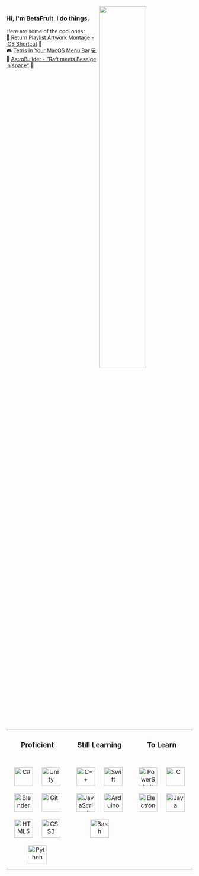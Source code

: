 <img src="https://github-readme-stats.vercel.app/api?username=betafruit&show_icons=true&count_private=true&hide_border=true&theme=transparent" style="width: 50%" align="right"/>
<div>
  <h3>Hi, I'm BetaFruit. I do things.</h3>
  Here are some of the cool ones:<br/>
  🎵 <a href="https://routinehub.co/shortcut/19225">Return Playlist Artwork Montage - iOS Shortcut</a> 📱<br/>
  🎮 <a href="https://github.com/betafruit/menubartetris">Tetris in Your MacOS Menu Bar</a> 💻<br/>
  🚀 <a href="https://betafruit.itch.io/astrobuilder">AstroBuilder - "Raft meets Beseige in space"</a> 🌌<br/>
</div>

<table width="100%">
  <tr>
    <td valign="top" width="33%">
      <h3 align="center">Proficient</h3>
      <br/>
      <div align="center">
        <a href="https://docs.microsoft.com/en-us/dotnet/csharp/"><img style="margin: 10px" src="https://profilinator.rishav.dev/skills-assets/csharp-original.svg" alt="C#" height="50" /></a>
        <a href="https://unity.com/"><img style="margin: 10px" src="https://preview.redd.it/petition-to-bring-back-the-old-unity-logo-v0-b7aslzp03uib1.png?width=256&format=png&auto=webp&s=f5e4664efd1aa95c1c30ef05cf4d9596f3dc6b4b" alt="Unity" height="50" /></a>
        <a href="https://www.blender.org/"><img style="margin: 10px" src="https://upload.wikimedia.org/wikipedia/commons/thumb/0/0c/Blender_logo_no_text.svg/2503px-Blender_logo_no_text.svg.png" alt="Blender" height="50" /></a>
        <a href="https://github.com/"><img style="margin: 10px" src="https://profilinator.rishav.dev/skills-assets/git-scm-icon.svg" alt="Git" height="50" /></a>
        <a href="https://en.wikipedia.org/wiki/HTML5"><img style="margin: 10px" src="https://www.w3.org/html/logo/downloads/HTML5_Badge_256.png" alt="HTML5" height="50" /></a>
        <a href="https://www.w3schools.com/css/"><img style="margin: 10px" src="https://upload.wikimedia.org/wikipedia/commons/6/62/CSS3_logo.svg" alt="CSS3" height="50" /></a>
        <a href="https://www.python.org/"><img style="margin: 10px" src="https://images.icon-icons.com/2699/PNG/512/python_logo_icon_168886.png" alt="Python" height="50" /></a>
      </div>
    </td>
    <td valign="top" width="33%">
      <h3 align="center">Still Learning</h3>
      <br/>
      <div align="center">
        <a href="https://www.cplusplus.com/"><img style="margin: 10px" src="https://profilinator.rishav.dev/skills-assets/cplusplus-original.svg" alt="C++" height="50" /></a>
        <a href="https://developer.apple.com/swift/"><img style="margin: 10px" src="https://static-00.iconduck.com/assets.00/swift-icon-256x256-kso02u6m.png" alt="Swift" height="50" /></a>
        <a href="https://www.javascript.com/"><img style="margin: 10px" src="https://profilinator.rishav.dev/skills-assets/javascript-original.svg" alt="JavaScript" height="50" /></a>
        <a href="https://www.arduino.cc/"><img style="margin: 10px" src="https://profilinator.rishav.dev/skills-assets/arduino.png" alt="Arduino" height="50" /></a>
        <a href="https://www.gnu.org/software/bash/"><img style="margin: 10px" src="https://bashlogo.com/img/symbol/png/monochrome_light.png" alt="Bash" height="50" /></a>
      </div>
    </td>
    <td valign="top" width="33%">
      <h3 align="center">To Learn</h3>
      <br/>
      <div align="center">
        <a href="https://docs.microsoft.com/en-us/powershell/"><img style="margin: 10px" src="https://profilinator.rishav.dev/skills-assets/powershell.png" alt="PowerShell" height="50" /></a>
        <a href="https://www.cprogramming.com/"><img style="margin: 10px" src="https://profilinator.rishav.dev/skills-assets/c-original.svg" alt="C" height="50" /></a>
        <a href="https://www.electronjs.org/"><img style="margin: 10px" src="https://profilinator.rishav.dev/skills-assets/electron-original.svg" alt="Electron" height="50" /></a>
        <a href="https://www.java.com/"><img style="margin: 10px" src="https://profilinator.rishav.dev/skills-assets/java-original-wordmark.svg" alt="Java" height="50" /></a>
      </div>
    </td>
  </tr>
</table>
<br/>
